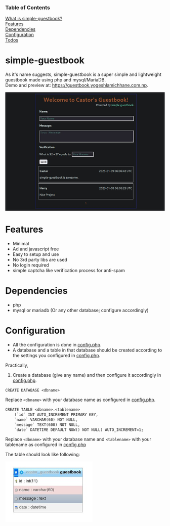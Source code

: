 ### Table of Contents
[What is simple-guestbook?](#simple-guestbook)  
[Features](#features)  
[Dependencies](#dependencies)  
[Configuration](#configuration)  
[Todos](#todos)

# simple-guestbook

As it's name suggests, simple-guestbook is a super simple and lightweight guestbook made using php and mysql/MariaDB.  
Demo and preview at: <https://guestbook.yogeshlamichhane.com.np>.

![Simple Guestbook Preview](/preview_guestbook.jpg)

# Features
- Minimal
- Ad and javascript free
- Easy to setup and use
- No 3rd party libs are used
- No login required
- simple captcha like verification process for anti-spam

# Dependencies
- php
- mysql or mariadb (Or any other database; configure accordingly)

# Configuration
- All the configuration is done in [config.php](/config.php).
- A database and a table in that database should be created according to the settings you configured in [config.php](/config.php).

Practically,
1. Create a database (give any name) and then configure it accordingly in [config.php](/config.php).

```
CREATE DATABASE <dbname>
```

Replace `<dbname>` with your database name as configured in [config.php](/config.php).

```
CREATE TABLE <dbname>.<tablename>
    (`id` INT AUTO_INCREMENT PRIMARY KEY,
    `name` VARCHAR(60) NOT NULL,
    `message` TEXT(600) NOT NULL,
    `date` DATETIME DEFAULT NOW() NOT NULL) AUTO_INCREMENT=1;
```

Replace `<dbname>` with your database name and `<tablename>` with your tablename as configured in [config.php](/config.php)

The table should look like following:

![database preview](/preview_database.jpg)
